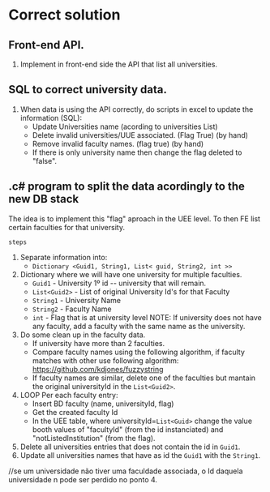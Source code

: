 # Correct solution

## Front-end API.

1. Implement in front-end side the API that list all universities.

## SQL to correct university data.

1. When data is using the API correctly, do scripts in excel to update the information (SQL):
   - Update Universities name (acording to universities List)
   - Delete invalid universities/UUE associated. (Flag True) (by hand)
   - Remove invalid faculty names. (flag true) (by hand)
   - If there is only university name then change the flag deleted to "false".

## .c# program to split the data acordingly to the new DB stack

The idea is to implement this "flag" aproach in the UEE level. To then FE list certain faculties for that university.

`steps`

1.  Separate information into:
    - `Dictionary <Guid1, String1, List< guid, String2, int >>`
2.  Dictionary where we will have one university for multiple faculties.
    - `Guid1` - University 1º id -- university that will remain.
    - `List<Guid2>` - List of original University Id's for that Faculty
    - `String1` - University Name
    - `String2` - Faculty Name
    - `int` - Flag that is at university level
      NOTE: If university does not have any faculty, add a faculty with the same name as the university.
3.  Do some clean up in the faculty data.
    - If university have more than 2 faculties.
    - Compare faculty names using the following algorithm, if faculty matches with other use following algorithm: https://github.com/kdjones/fuzzystring
    - If faculty names are similar, delete one of the faculties but mantain the original universityId in the `List<Guid2>`.
4.  LOOP Per each faculty entry:
    - Insert BD faculty (name, universityId, flag)
    - Get the created faculty Id
    - In the UEE table, where universityId=`List<Guid>` change the value booth values of "facultyId" (from the id instanciated) and "notListedInstitution" (from the flag).
5.  Delete all universities entries that does not contain the id in `Guid1`.
6.  Update all universities names that have as id the `Guid1` with the `String1`.

//se um universidade não tiver uma faculdade associada, o Id daquela universidade n pode ser perdido no ponto 4.

